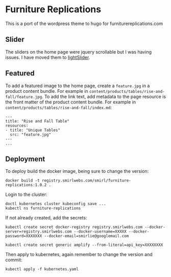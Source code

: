 # Furniture Replications

This is a port of the wordpress theme to hugo for furniturereplications.com

## Slider

The sliders on the home page were jquery scrollable but I was having issues.
I have moved them to [lightSlider](http://sachinchoolur.github.io/lightslider/).

## Featured

To add a featured image to the home page, create a `feature.jpg` in a product
content bundle. For example in
`content/products/tables/rise-and-fall/feature.jpg`. To add the link text, add
metadata to the page resource is the front matter of the product content bundle.
For example in `content/products/tables/rise-and-fall/index.md`:

    ---
    title: "Rise and Fall Table"
    resources:
    - title: "Unique Tables"
      src: "feature.jpg"
    ---
    ...

## Deployment

To deploy build the docker image, being sure to change the version:

    docker build -t registry.smirlwebs.com/smirl/furniture-replications:1.0.2 .

Login to the cluster:

    doctl kubernetes cluster kubeconfig save ...
    kubectl ns furniture-replications

If not already created, add the secrets:

    kubectl create secret docker-registry registry.smirlwebs.com --docker-server=registry.smirlwebs.com --docker-username=XXXXX --docker-password=XXXXXXX --docker-email=smirlie@googlemail.com
    
    kubectl create secret generic amplify --from-literal=api_key=XXXXXXXX

Then apply to kubernetes, again remember to change the version and commit:

    kubectl apply -f kubernetes.yaml

